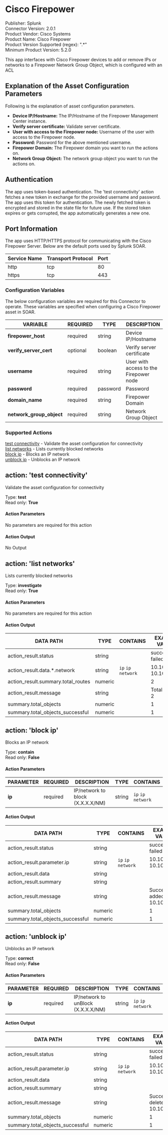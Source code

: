[comment]: # "Auto-generated SOAR connector documentation"
# Cisco Firepower

Publisher: Splunk  
Connector Version: 2.0.1  
Product Vendor: Cisco Systems  
Product Name: Cisco Firepower  
Product Version Supported (regex): ".\*"  
Minimum Product Version: 5.2.0  

This app interfaces with Cisco Firepower devices to add or remove IPs or networks to a Firepower Network Group Object, which is configured with an ACL

[comment]: # " File: README.md"
[comment]: # "  Copyright (c) 2016-2024 Splunk Inc."
[comment]: # ""
[comment]: # "Licensed under the Apache License, Version 2.0 (the 'License');"
[comment]: # "you may not use this file except in compliance with the License."
[comment]: # "You may obtain a copy of the License at"
[comment]: # ""
[comment]: # "    http://www.apache.org/licenses/LICENSE-2.0"
[comment]: # ""
[comment]: # "Unless required by applicable law or agreed to in writing, software distributed under"
[comment]: # "the License is distributed on an 'AS IS' BASIS, WITHOUT WARRANTIES OR CONDITIONS OF ANY KIND,"
[comment]: # "either express or implied. See the License for the specific language governing permissions"
[comment]: # "and limitations under the License."
[comment]: # ""
## Explanation of the Asset Configuration Parameters

Following is the explanation of asset configuration parameters.

-   **Device IP/Hostname:** The IP/Hostname of the Firepower Management Center instance.
-   **Verify server certificate:** Validate server certificate.
-   **User with access to the Firepower node:** Username of the user with access to the Firepower
    node.
-   **Password:** Password for the above mentioned username.
-   **Firepower Domain:** The Firepower domain you want to run the actions on.
-   **Network Group Object:** The network group object you want to run the actions on.

## Authentication

The app uses token-based authentication. The 'test connectivity' action fetches a new token in
exchange for the provided username and password. The app uses this token for authentication. The
newly fetched token is encrypted and stored in the state file for future use. If the stored token
expires or gets corrupted, the app automatically generates a new one.

## Port Information

The app uses HTTP/HTTPS protocol for communicating with the Cisco Firepower Server. Below are the
default ports used by Splunk SOAR.

| Service Name | Transport Protocol | Port |
|--------------|--------------------|------|
| http         | tcp                | 80   |
| https        | tcp                | 443  |


### Configuration Variables
The below configuration variables are required for this Connector to operate.  These variables are specified when configuring a Cisco Firepower asset in SOAR.

VARIABLE | REQUIRED | TYPE | DESCRIPTION
-------- | -------- | ---- | -----------
**firepower_host** |  required  | string | Device IP/Hostname
**verify_server_cert** |  optional  | boolean | Verify server certificate
**username** |  required  | string | User with access to the Firepower node
**password** |  required  | password | Password
**domain_name** |  required  | string | Firepower Domain
**network_group_object** |  required  | string | Network Group Object

### Supported Actions  
[test connectivity](#action-test-connectivity) - Validate the asset configuration for connectivity  
[list networks](#action-list-networks) - Lists currently blocked networks  
[block ip](#action-block-ip) - Blocks an IP network  
[unblock ip](#action-unblock-ip) - Unblocks an IP network  

## action: 'test connectivity'
Validate the asset configuration for connectivity

Type: **test**  
Read only: **True**

#### Action Parameters
No parameters are required for this action

#### Action Output
No Output  

## action: 'list networks'
Lists currently blocked networks

Type: **investigate**  
Read only: **True**

#### Action Parameters
No parameters are required for this action

#### Action Output
DATA PATH | TYPE | CONTAINS | EXAMPLE VALUES
--------- | ---- | -------- | --------------
action_result.status | string |  |   success  failed 
action_result.data.\*.network | string |  `ip`  `ip network`  |   10.10.10.10  10.10.0.0/16 
action_result.summary.total_routes | numeric |  |   2 
action_result.message | string |  |   Total routes: 2 
summary.total_objects | numeric |  |   1 
summary.total_objects_successful | numeric |  |   1   

## action: 'block ip'
Blocks an IP network

Type: **contain**  
Read only: **False**

#### Action Parameters
PARAMETER | REQUIRED | DESCRIPTION | TYPE | CONTAINS
--------- | -------- | ----------- | ---- | --------
**ip** |  required  | IP/network to block (X.X.X.X/NM) | string |  `ip`  `ip network` 

#### Action Output
DATA PATH | TYPE | CONTAINS | EXAMPLE VALUES
--------- | ---- | -------- | --------------
action_result.status | string |  |   success  failed 
action_result.parameter.ip | string |  `ip`  `ip network`  |   10.10.10.10  10.10.0.0/16 
action_result.data | string |  |  
action_result.summary | string |  |  
action_result.message | string |  |   Successfully added 10.10.10.10 
summary.total_objects | numeric |  |   1 
summary.total_objects_successful | numeric |  |   1   

## action: 'unblock ip'
Unblocks an IP network

Type: **correct**  
Read only: **False**

#### Action Parameters
PARAMETER | REQUIRED | DESCRIPTION | TYPE | CONTAINS
--------- | -------- | ----------- | ---- | --------
**ip** |  required  | IP/network to unBlock (X.X.X.X/NM) | string |  `ip`  `ip network` 

#### Action Output
DATA PATH | TYPE | CONTAINS | EXAMPLE VALUES
--------- | ---- | -------- | --------------
action_result.status | string |  |   success  failed 
action_result.parameter.ip | string |  `ip`  `ip network`  |   10.10.10.10  10.10.0.0/16 
action_result.data | string |  |  
action_result.summary | string |  |  
action_result.message | string |  |   Successfully deleted 10.10.10.10 
summary.total_objects | numeric |  |   1 
summary.total_objects_successful | numeric |  |   1 
